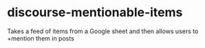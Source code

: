 # discourse-mentionable-items
Takes a feed of items from a Google sheet and then allows users to +mention them in posts
